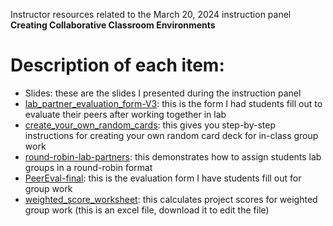 Instructor resources related to the March 20, 2024 instruction panel **Creating Collaborative Classroom Environments**

# Description of each item:
- Slides: these are the slides I presented during the instruction panel
- [lab_partner_evaluation_form-V3](lab_partner_evaluation_form-V3.pdf): this is the form I had students fill out to evaluate their peers after working together in lab
- [create_your_own_random_cards](create_your_own_random_cards.pdf): this gives you step-by-step instructions for creating your own random card deck for in-class group work
- [round-robin-lab-partners](round-robin-lab-partners.pdf): this demonstrates how to assign students lab groups in a round-robin format
- [PeerEval-final](PeerEval-final.pdf): this is the evaluation form I have students fill out for group work
- [weighted_score_worksheet](weighted_score_worksheet.xlsx): this calculates project scores for weighted group work (this is an excel file, download it to edit the file)


